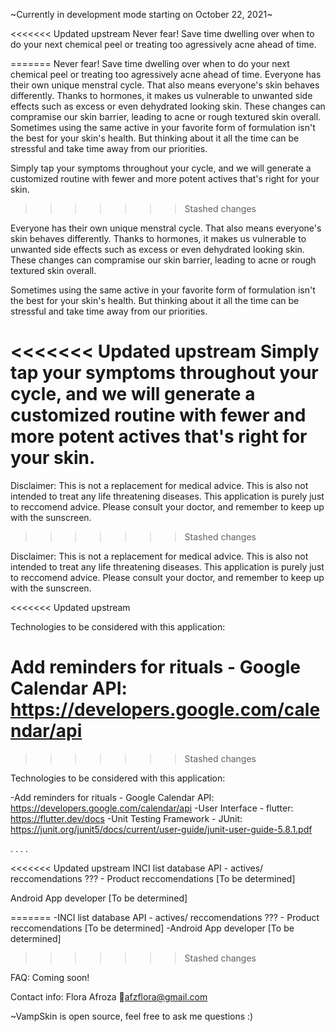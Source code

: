 ~Currently in development mode starting on October 22, 2021~




<<<<<<< Updated upstream
Never fear! Save time dwelling over when to do your next chemical peel or treating too agressively acne ahead of time. 

=======
Never fear! Save time dwelling over when to do your next chemical peel or treating too agressively acne ahead of time. Everyone has their own unique menstral cycle. That also means everyone's skin behaves differently. Thanks to hormones, it makes us vulnerable to unwanted side effects such as excess or even dehydrated looking skin. These changes can compramise our skin barrier, leading to acne or rough textured skin overall. Sometimes using the same active in your favorite form of formulation isn't the best for your skin's health. But thinking about it all the time can be stressful and take time away from our priorities.

Simply tap your symptoms throughout your cycle, and we will generate a customized routine with fewer and more potent actives that's right for your skin.
>>>>>>> Stashed changes

Everyone has their own unique menstral cycle. That also means everyone's skin behaves differently. Thanks to hormones, it makes us vulnerable to unwanted side effects such as excess or even dehydrated looking skin. These changes can compramise our skin barrier, leading to acne or rough textured skin overall.

Sometimes using the same active in your favorite form of formulation isn't the best for your skin's health. But thinking about it all the time can be stressful and take time away from our priorities.

<<<<<<< Updated upstream
Simply tap your symptoms throughout your cycle, and we will generate a customized routine with fewer and more potent actives that's right for your skin.
=======
Disclaimer:
This is not a replacement for medical advice. This is also not intended to treat any life threatening diseases. This application is purely just to reccomend advice. Please consult your doctor, and remember to keep up with the sunscreen. 
>>>>>>> Stashed changes


Disclaimer:
This is not a replacement for medical advice. This is also not intended to treat any life threatening diseases. This application is purely just to reccomend advice. Please consult your doctor, and remember to keep up with the sunscreen. 




<<<<<<< Updated upstream



Technologies to be considered with this application:

Add reminders for rituals - Google Calendar API:
https://developers.google.com/calendar/api
=======
>>>>>>> Stashed changes

Technologies to be considered with this application:

-Add reminders for rituals - Google Calendar API:
https://developers.google.com/calendar/api
-User Interface - flutter:
https://flutter.dev/docs
-Unit Testing Framework - JUnit:
https://junit.org/junit5/docs/current/user-guide/junit-user-guide-5.8.1.pdf


.
.
.
.

<<<<<<< Updated upstream
INCI list database API - actives/ reccomendations
??? - Product reccomendations [To be determined]

Android App developer [To be determined]

=======
-INCI list database API - actives/ reccomendations
??? - Product reccomendations [To be determined]
-Android App developer [To be determined]

>>>>>>> Stashed changes











FAQ:
Coming soon!

Contact info:
Flora Afroza
:email:afzflora@gmail.com

~VampSkin is open source, feel free to ask me questions :)

